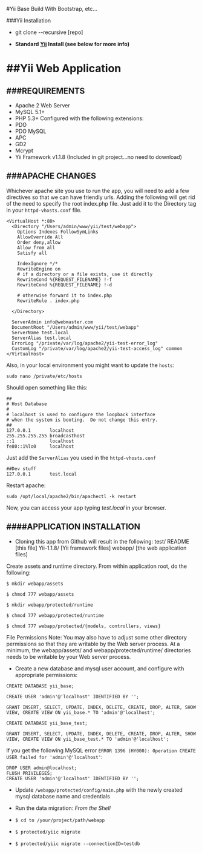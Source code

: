 #Yii Base Build With Bootstrap, etc...

###Yii Installation
- git clone --recursive [repo]

- **Standard [Yii](http://yiiframework.com) Install (see below for more info)**


##Yii Web Application
======================


###REQUIREMENTS
-----------------
- Apache 2 Web Server
- MySQL 5.1+
- PHP 5.3+ Configured with the following extensions:
- PDO
- PDO MySQL
- APC
- GD2
- Mcrypt
- Yii Framework v1.1.8 (Included in git project...no need to download)


###APACHE CHANGES
-----------------
Whichever apache site you use to run the app, you will need to add a few directives so that we can have friendly urls. 
Adding the following will get rid of the need to specify the root index.php file. 
Just add it to the Directory tag in your `httpd-vhosts.conf` file.
```
<VirtualHost *:80>
  <Directory "/Users/admin/www/yii/test/webapp">
    Options Indexes FollowSymLinks
    AllowOverride All
    Order deny,allow
    Allow from all
    Satisfy all

	IndexIgnore */*
	RewriteEngine on
	# if a directory or a file exists, use it directly
	RewriteCond %{REQUEST_FILENAME} !-f
	RewriteCond %{REQUEST_FILENAME} !-d

	# otherwise forward it to index.php
	RewriteRule . index.php

  </Directory>

  ServerAdmin info@webmaster.com
  DocumentRoot "/Users/admin/www/yii/test/webapp"
  ServerName test.local
  ServerAlias test.local
  ErrorLog "/private/var/log/apache2/yii-test-error_log"
  CustomLog "/private/var/log/apache2/yii-test-access_log" common
</VirtualHost>
```
Also, in your local environment you might want to update the `hosts`:
```
sudo nano /private/etc/hosts
```
Should open something like this:
```
##
# Host Database
#
# localhost is used to configure the loopback interface
# when the system is booting.  Do not change this entry.
##
127.0.0.1       localhost
255.255.255.255 broadcasthost
::1             localhost
fe80::1%lo0     localhost
```

Just add the `ServerAlias` you used in the `httpd-vhosts.conf` 
```
##Dev stuff
127.0.0.1       test.local
```

Restart apache:
```
sudo /opt/local/apache2/bin/apachectl -k restart
```

Now, you can access your app typing *test.local* in your browser.


####APPLICATION INSTALLATION
----------------------------
* Cloning this app from Github will result in the following:
test/
	README     [this file]
	Yii-1.1.8/ [Yii framework files]
	webapp/    [the web application files]

Create assets and runtime directory. From within application root, do the following:
```
$ mkdir webapp/assets

$ chmod 777 webapp/assets

$ mkdir webapp/protected/runtime

$ chmod 777 webapp/protected/runtime

$ chmod 777 webapp/protected/{models, controllers, views}
```

File Permissions Note: You may also have to adjust some other directory permissions so that they are writable by the Web server process. 
At a minimum, the webapp/assets/ and webapp/protected/runtime/ directories needs to be writable by your Web server process.

* Create a new database and mysql user account, and configure with appropriate permissions:

```
CREATE DATABASE yii_base;

CREATE USER 'admin'@'localhost' IDENTIFIED BY '';

GRANT INSERT, SELECT, UPDATE, INDEX, DELETE, CREATE, DROP, ALTER, SHOW VIEW, CREATE VIEW ON yii_base.* TO 'admin'@'localhost';

CREATE DATABASE yii_base_test;

GRANT INSERT, SELECT, UPDATE, INDEX, DELETE, CREATE, DROP, ALTER, SHOW VIEW, CREATE VIEW ON yii_base_test.* TO 'admin'@'localhost';

```

If you get the following MySQL error `ERROR 1396 (HY000): Operation CREATE USER failed for 'admin'@'localhost'`:
```
DROP USER admin@localhost;
FLUSH PRIVILEGES;
CREATE USER 'admin'@'localhost' IDENTIFIED BY '';
```

* Update `/webapp/protected/config/main.php` with the newly created mysql database name and credentials

* Run the data migration: _From the Shell_
 * ``$ cd to /your/project/path/webapp``
 * ``$ protected/yiic migrate``
 * ``$ protected/yiic migrate --connectionID=testdb``
